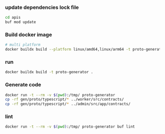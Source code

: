 ### update dependencies lock file

```bash
cd apis
buf mod update
```

### Build docker image

```bash
# multi platform
docker buildx build --platform linux/amd64,linux/arm64 -t proto-generator .
```

### run

```bash
docker buildx build -t proto-generator .
```

### Generate code

```bash
docker run -t --rm -v $(pwd):/tmp/ proto-generator
cp -rf gen/proto/typescript/* ../worker/src/contracts/
cp -rf gen/proto/typescript/* ../admin/src/app/contracts/
```

### lint

```bash
docker run -t --rm -v $(pwd):/tmp/ proto-generator buf lint
```
